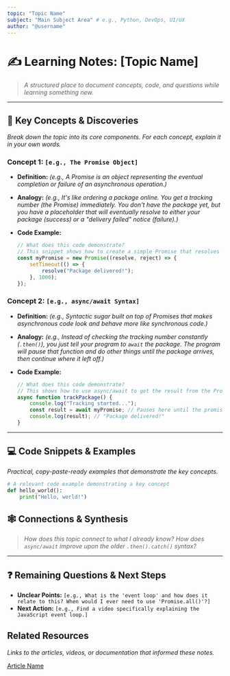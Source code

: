 ```yaml
---
topic: "Topic Name"
subject: "Main Subject Area" # e.g., Python, DevOps, UI/UX
author: "@username"
---
```


# ✍️ Learning Notes: [Topic Name]

> _A structured place to document concepts, code, and questions while learning something new._

---

## 🔑 **Key Concepts & Discoveries**

_Break down the topic into its core components. For each concept, explain it in your own words._

### **Concept 1: `[e.g., The Promise Object]`**

-   **Definition:** _(e.g., A Promise is an object representing the eventual completion or failure of an asynchronous operation.)_
-   **Analogy:** _(e.g., It's like ordering a package online. You get a tracking number (the Promise) immediately. You don't have the package yet, but you have a placeholder that will eventually resolve to either your package (success) or a "delivery failed" notice (failure).)_
-   **Code Example:**

    ```javascript
    // What does this code demonstrate?
    // This snippet shows how to create a simple Promise that resolves after 1 second.
    const myPromise = new Promise((resolve, reject) => {
        setTimeout(() => {
            resolve("Package delivered!");
        }, 1000);
    });
    ```

### **Concept 2: `[e.g., async/await Syntax]`**

-   **Definition:** _(e.g., Syntactic sugar built on top of Promises that makes asynchronous code look and behave more like synchronous code.)_
-   **Analogy:** _(e.g., Instead of checking the tracking number constantly (`.then()`), you just tell your program to `await` the package. The program will pause that function and do other things until the package arrives, then continue where it left off.)_
-   **Code Example:**

    ```javascript
    // What does this code demonstrate?
    // This shows how to use async/await to get the result from the Promise we created earlier.
    async function trackPackage() {
        console.log("Tracking started...");
        const result = await myPromise; // Pauses here until the promise resolves
        console.log(result); // "Package delivered!"
    }
    ```

---

## 💻 **Code Snippets & Examples**

_Practical, copy-paste-ready examples that demonstrate the key concepts._

```python
# A relevant code example demonstrating a key concept
def hello_world():
    print("Hello, world!")
```

## 🕸️ **Connections & Synthesis**

> _How does this topic connect to what I already know? How does `async/await` improve upon the older `.then().catch()` syntax?_

---

## ❓ **Remaining Questions & Next Steps**

-   **Unclear Points:** `[e.g., What is the 'event loop' and how does it relate to this? When would I ever need to use 'Promise.all()'?]`
-   **Next Action:** `[e.g., Find a video specifically explaining the JavaScript event loop.]`

## Related Resources

_Links to the articles, videos, or documentation that informed these notes._

[Article Name](https://example.com)
